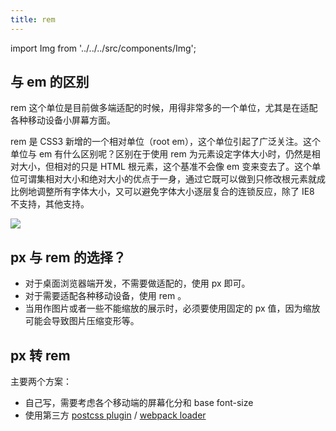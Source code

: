 ```yaml
---
title: rem
---
```


import Img from '../../../src/components/Img';

## 与 em 的区别

rem 这个单位是目前做多端适配的时候，用得非常多的一个单位，尤其是在适配各种移动设备小屏幕方面。

rem 是 CSS3 新增的一个相对单位（root em），这个单位引起了广泛关注。这个单位与 em 有什么区别呢？区别在于使用 rem 为元素设定字体大小时，仍然是相对大小，但相对的只是 HTML 根元素，这个基准不会像 em 变来变去了。这个单位可谓集相对大小和绝对大小的优点于一身，通过它既可以做到只修改根元素就成比例地调整所有字体大小，又可以避免字体大小逐层复合的连锁反应，除了 IE8 不支持，其他支持。

<img src='https://cosmos-x.oss-cn-hangzhou.aliyuncs.com/Rqpn1b.jpg'/>

## px 与 rem 的选择？

- 对于桌面浏览器端开发，不需要做适配的，使用 px 即可。
- 对于需要适配各种移动设备，使用 rem 。
- 当用作图片或者一些不能缩放的展示时，必须要使用固定的 px 值，因为缩放可能会导致图片压缩变形等。

## px 转 rem

主要两个方案：

- 自己写，需要考虑各个移动端的屏幕化分和 base font-size
- 使用第三方 [postcss plugin](https://github.com/cuth/postcss-pxtorem) / [webpack loader](https://github.com/songsiqi/px2rem)
